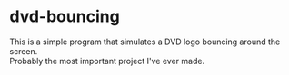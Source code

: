 # dvd-bouncing

This is a simple program that simulates a DVD logo bouncing around the screen.<br>
Probably the most important project I've ever made.